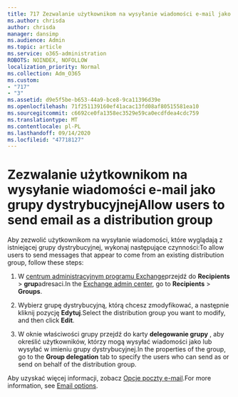 ```yaml
---
title: 717 Zezwalanie użytkownikom na wysyłanie wiadomości e-mail jako listy dystrybucyjnej
ms.author: chrisda
author: chrisda
manager: dansimp
ms.audience: Admin
ms.topic: article
ms.service: o365-administration
ROBOTS: NOINDEX, NOFOLLOW
localization_priority: Normal
ms.collection: Adm_O365
ms.custom:
- "717"
- "3"
ms.assetid: d9e5f5be-b653-44a9-bce8-9ca11396d39e
ms.openlocfilehash: 71f251139160ef41acac13fd08af80515581ea10
ms.sourcegitcommit: c6692ce0fa1358ec3529e59ca0ecdfdea4cdc759
ms.translationtype: MT
ms.contentlocale: pl-PL
ms.lasthandoff: 09/14/2020
ms.locfileid: "47718127"
---
```

# <a name="allow-users-to-send-email-as-a-distribution-group"></a><span data-ttu-id="341b9-102">Zezwalanie użytkownikom na wysyłanie wiadomości e-mail jako grupy dystrybucyjnej</span><span class="sxs-lookup"><span data-stu-id="341b9-102">Allow users to send email as a distribution group</span></span>

<span data-ttu-id="341b9-103">Aby zezwolić użytkownikom na wysyłanie wiadomości, które wyglądają z istniejącej grupy dystrybucyjnej, wykonaj następujące czynności:</span><span class="sxs-lookup"><span data-stu-id="341b9-103">To allow users to send messages that appear to come from an existing distribution group, follow these steps:</span></span>

1. <span data-ttu-id="341b9-104">W [centrum administracyjnym programu Exchange](https://outlook.office365.com/ecp/)przejdź do **Recipients** \> **grup**adresaci.</span><span class="sxs-lookup"><span data-stu-id="341b9-104">In the [Exchange admin center](https://outlook.office365.com/ecp/), go to **Recipients** \> **Groups**.</span></span>

2. <span data-ttu-id="341b9-105">Wybierz grupę dystrybucyjną, którą chcesz zmodyfikować, a następnie kliknij pozycję **Edytuj**.</span><span class="sxs-lookup"><span data-stu-id="341b9-105">Select the distribution group you want to modify, and then click **Edit**.</span></span>

3. <span data-ttu-id="341b9-106">W oknie właściwości grupy przejdź do karty **delegowanie grupy** , aby określić użytkowników, którzy mogą wysyłać wiadomości jako lub wysyłać w imieniu grupy dystrybucyjnej.</span><span class="sxs-lookup"><span data-stu-id="341b9-106">In the properties of the group, go to the **Group delegation** tab to specify the users who can send as or send on behalf of the distribution group.</span></span>

<span data-ttu-id="341b9-107">Aby uzyskać więcej informacji, zobacz [Opcje poczty e-mail](https://technet.microsoft.com/library/bb124513.aspx#groupdelegation).</span><span class="sxs-lookup"><span data-stu-id="341b9-107">For more information, see [Email options](https://technet.microsoft.com/library/bb124513.aspx#groupdelegation).</span></span>
